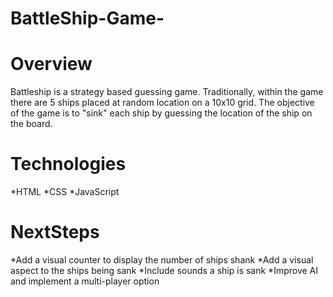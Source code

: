 # BattleShip-Game-

# Overview 
Battleship is a strategy based guessing game. Traditionally, within the game there are 5 ships placed at random location on a 10x10 grid. The objective of the game is to "sink" each ship by guessing the location of the ship on the board. 


# Technologies
*HTML 
*CSS
*JavaScript 

# NextSteps 
*Add a visual counter to display the number of ships shank 
*Add a visual aspect to the ships being sank
*Include sounds a ship is sank 
*Improve AI and implement a multi-player option






